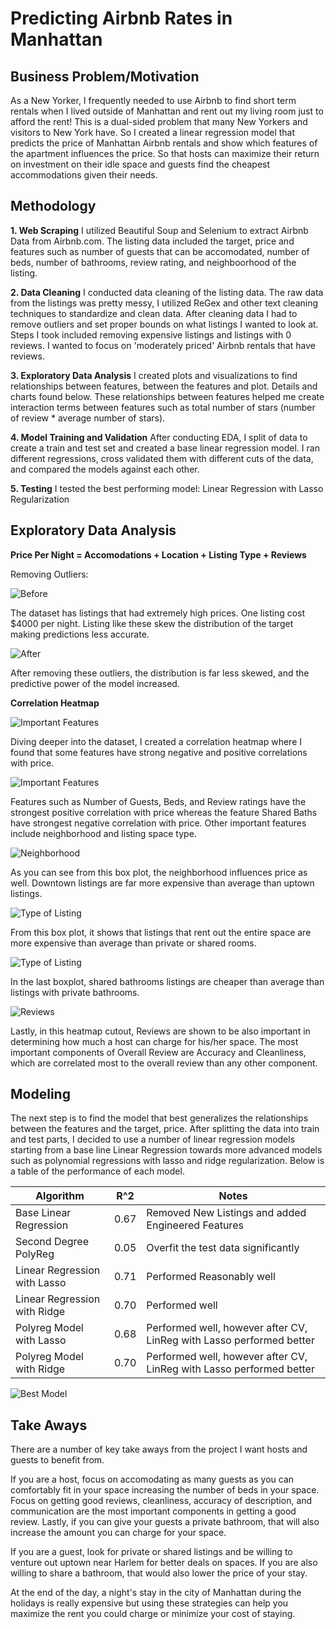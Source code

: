 # Predicting Airbnb Rates in Manhattan 
## Business Problem/Motivation
As a New Yorker, I frequently needed to use Airbnb to find short term rentals when I lived outside of Manhattan and rent out my living room just to afford the rent! This is a dual-sided problem that many New Yorkers and visitors to New York have. So I created a linear regression model that predicts the price of Manhattan Airbnb rentals and show which features of the apartment influences the price. So that hosts can maximize their return on investment on their idle space and guests find the cheapest accommodations given their needs.

## Methodology
**1. Web Scraping**
I utilized Beautiful Soup and Selenium to extract Airbnb Data from Airbnb.com. The listing data included the target, price and features such as number of guests that can be accomodated, number of beds, number of bathrooms, review rating, and neighboorhood of the listing.

**2. Data Cleaning**
I conducted data cleaning of the listing data. The raw data from the listings was pretty messy, I utilized ReGex and other text cleaning techniques to standardize and clean data. After cleaning data I had to remove outliers and set proper bounds on what listings I wanted to look at. Steps I took included removing expensive listings and listings with 0 reviews. I wanted to focus on 'moderately priced' Airbnb rentals that have reviews. 

**3. Exploratory Data Analysis**
I created plots and visualizations to find relationships between features, between the features and plot. Details and charts found below. These relationships between features helped me create interaction terms between features such as total number of stars (number of review * average number of stars).

**4. Model Training and Validation**
After conducting EDA, I split of data to create a train and test set and created a base linear regression model. I ran different regressions, cross validated them with different cuts of the data, and compared the models against each other.  

**5. Testing**
I tested the best performing model: Linear Regression with Lasso Regularization

## Exploratory Data Analysis

**Price Per Night = Accomodations + Location + Listing Type + Reviews**

Removing Outliers:

![Before](pricedistoutliers.png)

The dataset has listings that had extremely high prices. One listing cost $4000 per night. Listing like these skew the distribution of the target making predictions less accurate.

![After](priceoutliersremoved.png)

After removing these outliers, the distribution is far less skewed, and the predictive power of the model increased.

**Correlation Heatmap**

![Important Features](Heatmap.png)

Diving deeper into the dataset, I created a correlation heatmap where I found that some features have strong negative and positive correlations with price.

![Important Features](importantfeatures.png)

Features such as Number of Guests, Beds, and Review ratings have the strongest positive correlation with price whereas the feature Shared Baths have strongest negative correlation with price. Other important features include neighborhood and listing space type. 


![Neighborhood](neighborhood_boxplot.png)

As you can see from this box plot, the neighborhood influences price as well. Downtown listings are far more expensive than average than uptown listings.


![Type of Listing](Listing_type_boxplot.png)

From this box plot, it shows that listings that rent out the entire space are more expensive than average than private or shared rooms.

![Type of Listing](shared_bath_boxplot.png)

In the last boxplot, shared bathrooms listings are cheaper than average than listings with private bathrooms.

![Reviews](reviews.png)

Lastly, in this heatmap cutout, Reviews are shown to be also important in determining how much a host can charge for his/her space. The most important components of Overall Review are Accuracy and Cleanliness, which are correlated most to the overall review than any other component.


## Modeling

The next step is to find the model that best generalizes the relationships between the features and the target, price. After splitting the data into train and test parts, I decided to use a number of linear regression models starting from a base line Linear Regression towards more advanced models such as polynomial regressions with lasso and ridge regularization. Below is a table of the performance of each model. 


| Algorithm           | R^2                                    | Notes                         |
| ----------------- | --------------------------------------- | ---------------------------- |
| Base Linear Regression               | 0.67                    | Removed New Listings and added Engineered Features |
| Second Degree PolyReg                |  0.05                 | Overfit the test data significantly|
| Linear Regression with Lasso | 0.71                        | Performed Reasonably well       |
| Linear Regression  with Ridge  | 0.70| Performed well                   |
| Polyreg Model with Lasso  | 0.68| Performed well, however after CV, LinReg with Lasso performed better                   |
| Polyreg Model with Ridge  | 0.70| Performed well, however after CV, LinReg with Lasso performed better                   |


![Best Model](finalmodel.png)

## Take Aways

There are a number of key take aways from the project I want hosts and guests to benefit from. 

If you are a host, focus on accomodating as many guests as you can comfortably fit in your space increasing the number of beds in your space. Focus on getting good reviews, cleanliness, accuracy of description, and communication are the most important components in getting a good review. Lastly, if you can give your guests a private bathroom, that will also increase the amount you can charge for your space.

If you are a guest, look for private or shared listings and be willing to venture out uptown near Harlem for better deals on spaces. If you are also willing to share a bathroom, that would also lower the price of your stay.

At the end of the day, a night's stay in the city of Manhattan during the holidays is really expensive but using these strategies can help you maximize the rent you could charge or minimize your cost of staying.

